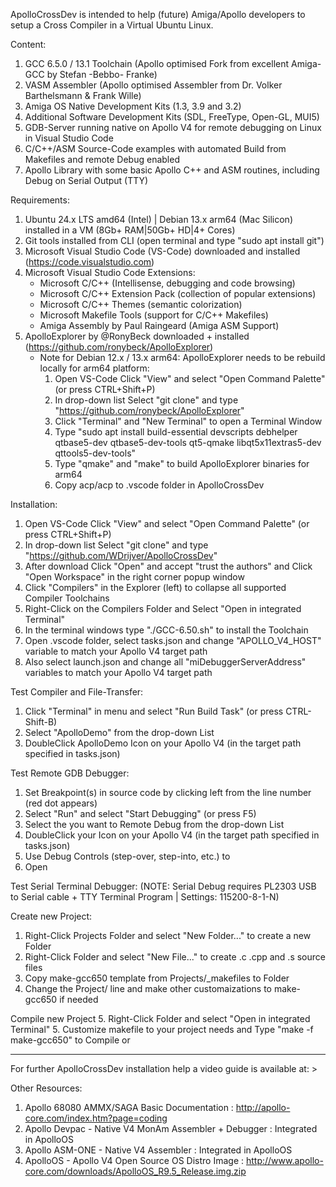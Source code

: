 ApolloCrossDev is intended to help (future) Amiga/Apollo developers to setup a Cross Compiler in a Virtual Ubuntu Linux.

Content:
1. GCC 6.5.0 / 13.1 Toolchain (Apollo optimised Fork from excellent Amiga-GCC by Stefan -Bebbo- Franke)
2. VASM Assembler (Apollo optimised Assembler from Dr. Volker Barthelsmann & Frank Wille) 
3. Amiga OS Native Development Kits (1.3, 3.9 and 3.2)
4. Additional Software Development Kits (SDL, FreeType, Open-GL, MUI5)
5. GDB-Server running native on Apollo V4 for remote debugging on Linux in Visual Studio Code
6. C/C++/ASM Source-Code examples with automated Build from Makefiles and remote Debug enabled
7. Apollo Library with some basic Apollo C++ and ASM routines, including Debug on Serial Output (TTY)

Requirements:
1. Ubuntu 24.x LTS amd64 (Intel) | Debian 13.x arm64 (Mac Silicon) installed in a VM (8Gb+ RAM|50Gb+ HD|4+ Cores) 
2. Git tools installed from CLI (open terminal and type "sudo apt install git")
3. Microsoft Visual Studio Code (VS-Code) downloaded and installed (https://code.visualstudio.com)
4. Microsoft Visual Studio Code Extensions:
   - Microsoft C/C++ (Intellisense, debugging and code browsing)
   - Microsoft C/C++ Extension Pack (collection of popular extensions)
   - Microsoft C/C++ Themes (semantic colorization)
   - Microsoft Makefile Tools (support for C/C++ Makefiles)
   - Amiga Assembly by Paul Raingeard (Amiga ASM Support) 
5. ApolloExplorer by @RonyBeck downloaded + installed (https://github.com/ronybeck/ApolloExplorer)
   - Note for Debian 12.x / 13.x arm64: ApolloExplorer needs to be rebuild locally for arm64 platform:
      1. Open VS-Code Click "View" and select "Open Command Palette" (or press CTRL+Shift+P)
      2. In drop-down list Select "git clone" and type "https://github.com/ronybeck/ApolloExplorer"
      3. Click "Terminal" and "New Terminal" to open a Terminal Window
      4. Type "sudo apt install build-essential devscripts debhelper qtbase5-dev qtbase5-dev-tools qt5-qmake libqt5x11extras5-dev qttools5-dev-tools"
      5. Type "qmake" and "make" to build ApolloExplorer binaries for arm64
      6. Copy acp/acp to .vscode folder in ApolloCrossDev

Installation:
1. Open VS-Code Click "View" and select "Open Command Palette" (or press CTRL+Shift+P)
2. In drop-down list Select "git clone" and type "https://github.com/WDrijver/ApolloCrossDev"  
3. After download Click "Open" and accept "trust the authors" and Click "Open Workspace" in the right corner popup window
4. Click "Compilers" in the Explorer (left) to collapse all supported Compiler Toolchains
5. Right-Click on the Compilers Folder and Select "Open in integrated Terminal"
6. In the terminal windows type "./GCC-6.50.sh" to install the Toolchain
7. Open .vscode folder, select tasks.json and change "APOLLO_V4_HOST" variable to match your Apollo V4 target path
8. Also select launch.json and change all "miDebuggerServerAddress" variables to match your Apollo V4 target path

Test Compiler and File-Transfer:
1. Click "Terminal" in menu and select "Run Build Task" (or press CTRL-Shift-B)
2. Select "ApolloDemo" from the drop-down List
3. DoubleClick ApolloDemo Icon on your Apollo V4 (in the target path specified in tasks.json)

Test Remote GDB Debugger:
1. Set Breakpoint(s) in <projectname> source code by clicking left from the line number (red dot appears)
2. Select "Run" and select "Start Debugging" (or press F5)
3. Select the <projectname> you want to Remote Debug from the drop-down List
4. DoubleClick your <projectname> Icon on your Apollo V4 (in the target path specified in tasks.json)
5. Use Debug Controls (step-over, step-into, etc.) to 
6. Open 

Test Serial Terminal Debugger:
(NOTE: Serial Debug requires PL2303 USB to Serial cable + TTY Terminal Program | Settings: 115200-8-1-N)


Create new Project:
1. Right-Click Projects Folder and select "New Folder..." to create a new <projectname> Folder
2. Right-Click <projectname> Folder and select "New File..." to create .c .cpp and .s source files
3. Copy make-gcc650 template from Projects/_makefiles to <projectname> Folder
4. Change the Project/<projectname> line and make other customaizations to make-gcc650 if needed

Compile new Project
5. Right-Click <projectname> Folder and select "Open in integrated Terminal"
5. Customize makefile to your project needs and Type "make -f make-gcc650" to Compile or 

--------------------------------------------------------------------------------------------------------------------

For further ApolloCrossDev installation help a video guide is available at: <TODO>>

Other Resources:
1. Apollo 68080 AMMX/SAGA Basic Documentation            : http://apollo-core.com/index.htm?page=coding
2. Apollo Devpac - Native V4 MonAm Assembler + Debugger  : Integrated in ApolloOS
3. Apollo ASM-ONE - Native V4 Assembler                  : Integrated in ApolloOS
4. ApolloOS - Apollo V4 Open Source OS Distro Image      : http://www.apollo-core.com/downloads/ApolloOS_R9.5_Release.img.zip
